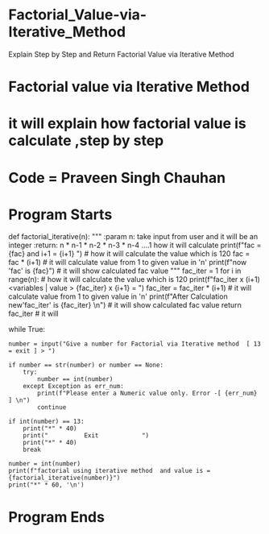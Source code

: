 # Factorial_Value-via-Iterative_Method
Explain Step by Step and Return Factorial Value via Iterative Method
# Factorial value via Iterative Method
# it will explain how factorial value is calculate ,step by step
# Code = Praveen Singh Chauhan

# Program Starts

def factorial_iterative(n):
    """
    :param n: take input from user and it will be an integer
    :return: n * n-1 * n-2 * n-3 * n-4 ....1
    how it will calculate
        print(f"fac = {fac} and i+1 = {i+1} ")  # how it will calculate the value which is 120
        fac = fac * (i+1) # it will calculate value from 1 to given value in 'n'
        print(f"now 'fac' is {fac}") # it will show calculated fac value
    """
    fac_iter = 1
    for i in range(n):
        # how it will calculate the value which is 120
        print(f"fac_iter x (i+1) <variables | value > {fac_iter} x {i+1} =  ")
        fac_iter = fac_iter * (i+1)  # it will calculate value from 1 to given value in 'n'
        print(f"After Calculation new'fac_iter' is {fac_iter} \n")  # it will show calculated fac value
    return fac_iter  # it will


while True:
    
    number = input("Give a number for Factorial via Iterative method  [ 13 = exit ] > ")

    if number == str(number) or number == None:
        try:
            number == int(number)
        except Exception as err_num:
            print(f"Please enter a Numeric value only. Error -[ {err_num} ] \n")
            continue

    if int(number) == 13:
        print("*" * 40)
        print("          Exit            ")
        print("*" * 40)
        break

    number = int(number)
    print(f"factorial using iterative method  and value is = {factorial_iterative(number)}")
    print("*" * 60, '\n')
# Program Ends
